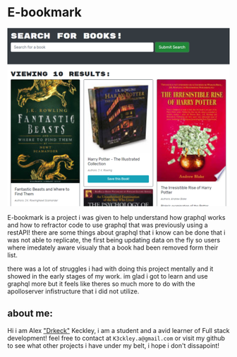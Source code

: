 # E-bookmark
![pick of site](./readmepics/1.png)

E-bookmark is a project i was given to help understand how graphql works and how to refractor code to use graphql that was previously using a restAPI!
there are some things about graphql that i know can be done that i was not able to replicate, the first being updating data on the fly so users where imedately aware visualy that a book had been removed form their list.

there was a lot of struggles i had with doing this project mentally and it showed in the early stages of my work.
im glad i got to learn and use graphql more but it feels like theres so much more to do with the apolloserver infistructure that i did not utilize.

## about me:

Hi i am Alex ["Drkeck"](https://github.com/drkeck) Keckley, i am a student and a avid learner of Full stack development!
feel free to contact at `K3ckley.a@gmail.com` or visit my github to see what other projects i have under my belt, i hope i don't dissapoint!